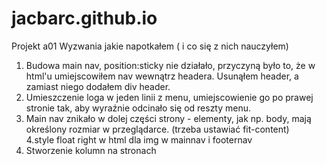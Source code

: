 # jacbarc.github.io
Projekt a01
Wyzwania jakie napotkałem ( i co się z nich nauczyłem)
1. Budowa main nav, position:sticky nie działało, przyczyną było to, że w html'u umiejscowiłem nav wewnątrz headera. Usunąłem header,
a zamiast niego dodałem div header. 
2. Umieszczenie loga w jeden linii z menu, umiejscowienie go po prawej stronie tak, aby wyraźnie odcinało się od reszty menu.
3. Main nav znikało w dolej części strony - elementy, jak np. body, mają określony rozmiar w przeglądarce. (trzeba ustawiać fit-content)  
4.style float right w html dla img w mainnav i footernav
5. Stworzenie kolumn na stronach 
